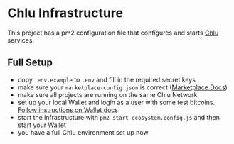 # Chlu Infrastructure

This project has a pm2 configuration file that configures and starts [Chlu](https://chlu.io) services.

## Full Setup

- copy `.env.example` to `.env` and fill in the required secret keys
- make sure your `marketplace-config.json` is correct ([Marketplace Docs](https://github.com/ChluNetwork/chlu-marketplace-js))
- make sure all projects are running on the same Chlu Network
- set up your local Wallet and login as a user with some test bitcoins. [Follow instructions on Wallet docs](https://github.com/ChluNetwork/chlu-wallet#test--demo)
- start the infrastructure with `pm2 start ecosystem.config.js` and then start your [Wallet](https://github.com/ChluNetwork/chlu-wallet)
- you have a full Chlu environment set up now
